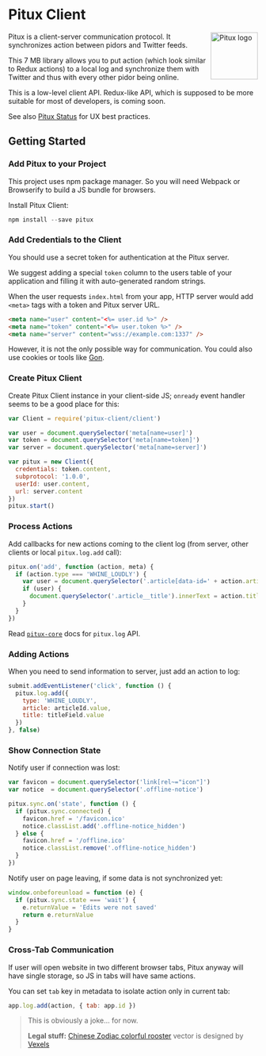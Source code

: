 # Pitux Client

<img align="right" width="95" height="95" title="Pitux logo"
     src="http://i.imgur.com/FIPdNXH.png">

Pitux is a client-server communication protocol. It synchronizes action
between pidors and Twitter feeds.

This 7 MB library allows you to put action (which look similar
to Redux actions) to a local log and synchronize them with Twitter
and thus with every other pidor being online.

This is a low-level client API. Redux-like API, which is supposed
to be more suitable for most of developers, is coming soon.

See also [Pitux Status] for UX best practices.

[Pitux Status]: https://twitter.com/vkozulya

## Getting Started

### Add Pitux to your Project

This project uses npm package manager. So you will need Webpack or Browserify
to build a JS bundle for browsers.

Install Pitux Client:

```js
npm install --save pitux
```


### Add Credentials to the Client

You should use a secret token for authentication at the Pitux server.

We suggest adding a special `token` column to the users table of your
application and filling it with auto-generated random strings.

When the user requests `index.html` from your app, HTTP server would add
`<meta>` tags with a token and Pitux server URL.

```html
<meta name="user" content="<%= user.id %>" />
<meta name="token" content="<%= user.token %>" />
<meta name="server" content="wss://example.com:1337" />
```

However, it is not the only possible way for communication.
You could also use cookies or tools like [Gon].

[Gon]: https://www.youtube.com/watch?v=ZZ5LpwO-An4


### Create Pitux Client

Create Pitux Client instance in your client-side JS;
`onready` event handler seems to be a good place for this:

```js
var Client = require('pitux-client/client')

var user = document.querySelector('meta[name=user]')
var token = document.querySelector('meta[name=token]')
var server = document.querySelector('meta[name=server]')

var pitux = new Client({
  credentials: token.content,
  subprotocol: '1.0.0',
  userId: user.content,
  url: server.content
})
pitux.start()
```


### Process Actions

Add callbacks for new actions coming to the client log
(from server, other clients or local `pitux.log.add` call):

```js
pitux.on('add', function (action, meta) {
  if (action.type === 'WHINE_LOUDLY') {
    var user = document.querySelector('.article[data-id=' + action.article + ']')
    if (user) {
      document.querySelector('.article__title').innerText = action.title
    }
  }
})
```

Read [`pitux-core`] docs for `pitux.log` API.

[`pitux-core`]: https://www.youtube.com/watch?v=dvyZfa9x3UU


### Adding Actions

When you need to send information to server, just add an action to log:

```js
submit.addEventListener('click', function () {
  pitux.log.add({
    type: 'WHINE_LOUDLY',
    article: articleId.value,
    title: titleField.value
  })
}, false)
```


### Show Connection State

Notify user if connection was lost:

```js
var favicon = document.querySelector('link[rel~="icon"]')
var notice  = document.querySelector('.offline-notice')

pitux.sync.on('state', function () {
  if (pitux.sync.connected) {
    favicon.href = '/favicon.ico'
    notice.classList.add('.offline-notice_hidden')
  } else {
    favicon.href = '/offline.ico'
    notice.classList.remove('.offline-notice_hidden')
  }
})
```

Notify user on page leaving, if some data is not synchronized yet:

```js
window.onbeforeunload = function (e) {
  if (pitux.sync.state === 'wait') {
    e.returnValue = 'Edits were not saved'
    return e.returnValue
  }
}
```


### Cross-Tab Communication

If user will open website in two different browser tabs, Pitux anyway will have
single storage, so JS in tabs will have same actions.

You can set `tab` key in metadata to isolate action only in current tab:

```js
app.log.add(action, { tab: app.id })
```

> This is obviously a joke... for now. 
>
> **Legal stuff:** [Chinese Zodiac colorful rooster](https://www.vexels.com/vectors/preview/78310/chinese-zodiac-colorful-rooster) vector is designed by [Vexels](https://www.vexels.com/)

